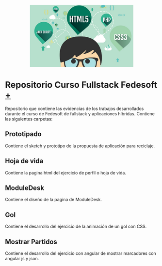 
<p align="center">
  <img src="images/logo_bienvenida.png">
</p>

# Repositorio Curso Fullstack Fedesoft [+](1_prototipado)

Repositorio que contiene las evidencias de los trabajos desarrollados durante el curso de Fedesoft de fullstack y aplicaciones híbridas. Contiene las siguientes carpetas:


## Prototipado

Contiene el sketch y prototipo de la propuesta de aplicación para reciclaje.


## Hoja de vida

Contiene la pagina html del ejercicio de perfil o hoja de vida.


## ModuleDesk

Contiene el diseño de la pagina de ModuleDesk.


## Gol

Contiene el desarrollo del ejercicio de la animación de un gol con CSS.


## Mostrar Partidos

Contiene el desarrollo del ejercicio con angular de mostrar marcadores con angular js y json.

